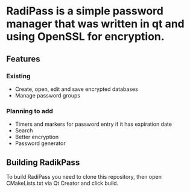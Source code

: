 # RadiPass is a simple password manager that was written in qt and using OpenSSL for encryption.

## Features

### Existing
- Create, open, edit and save encrypted databases
- Manage password groups

### Planning to add 
- Timers and markers for password entry if it has expiration date
- Search
- Better encryption
- Password generator


## Building RadikPass
To build RadiPass you need to clone this repository, then open CMakeLists.txt via Qt Creator and click build.
